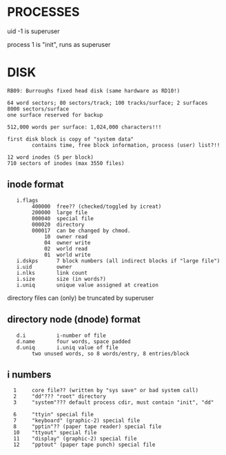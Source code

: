 PROCESSES
=========

uid -1 is superuser

process 1 is "init", runs as superuser

DISK
====

```
RB09: Burroughs fixed head disk (same hardware as RD10!)

64 word sectors; 80 sectors/track; 100 tracks/surface; 2 surfaces
8000 sectors/surface
one surface reserved for backup

512,000 words per surface: 1,024,000 characters!!!

first disk block is copy of "system data"
        contains time, free block information, process (user) list?!!

12 word inodes (5 per block)
710 sectors of inodes (max 3550 files)
```

inode format
------------
```
   i.flags
        400000  free?? (checked/toggled by icreat)
        200000  large file
        000040  special file
        000020  directory
        000017  can be changed by chmod.
            10  owner read
            04  owner write
            02  world read
            01  world write
   i.dskps      7 block numbers (all indirect blocks if "large file")
   i.uid        owner
   i.nlks       link count
   i.size       size (in words?)
   i.uniq       unique value assigned at creation
```

directory files can (only) be truncated by superuser

directory node (dnode) format
-----------------------------
```
   d.i          i-number of file
   d.name       four words, space padded
   d.uniq       i.uniq value of file
		two unused words, so 8 words/entry, 8 entries/block
```

i numbers
---------
```
  1     core file?? (written by "sys save" or bad system call)
  2     "dd"??? "root" directory
  3     "system"??? default process cdir, must contain "init", "dd"

  6     "ttyin" special file
  7     "keyboard" (graphic-2) special file
  8     "pptin"?? (paper tape reader) special file
  10    "ttyout" special file
  11    "display" (graphic-2) special file
  12    "pptout" (paper tape punch) special file
```
